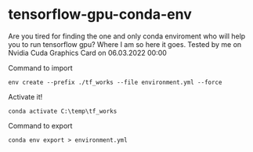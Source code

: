 # tensorflow-gpu-conda-env
Are you tired for finding the one and only conda enviroment who will help you to run tensorflow gpu? Where I am so here it goes. Tested by me on Nvidia Cuda Graphics Card on 06.03.2022 00:00


Command to import
```
env create --prefix ./tf_works --file environment.yml --force

```

Activate it!
```
conda activate C:\temp\tf_works
```

Command to export
```
conda env export > environment.yml
```
